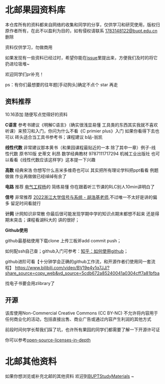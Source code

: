# 北邮果园资料库

本仓库所有的资料都来自网络的收集和同学的分享，仅供学习和研究使用，版权归原作者所有，在此不以盈利为目的，如有侵权请联系 [1783148122@bupt.edu.cn](1783148122@bupt.edu.cn)删除

资料仅供学习，勿做商用

如果发现有一些资料已经过时，希望你能在[issue](https://github.com/Halfapear/BuptInternationalSchool/issues)里提出来，方便我们及时的将它扔进垃圾堆~

欢迎同学们pr补充！

ps：有你们最想要的往年题[手动狗头]确定不点个 star 再走

## 资料推荐
10.16添加 随便写点觉得好的资料

__C语言__ 参考书建议《明解C语言》（确实很浅显易懂 工具类的东西其实我就不喜欢听课）来预习和入门，你问为什么不看《C primier plus》入门 如果你看得下去也可以 砖头适合当工具书参考书；课程建议 b站-翁凯  

__线性代数__ 非常建议那本黄书（和果园课程最贴近的一本 除了其中一章）例子-线性代数 原书10版 史蒂文 利昂 数学经典教材 9787111717294 机械工业出版社 也可以看看《线性代数应该这样学》这本提一下兴趣

__高数__ 经典宋浩 你想写什么吉米多维奇也可以 其实把所有理论学科把ppt看看 例题做做 作业再做做已经绰绰有余了

__电路__ 推荐 [电气工程杨](https://www.bilibili.com/video/BV1gF411E7FW/?spm_id_from=333.337.search-card.all.click&vd_source=3992bc92d9488eb34391d041e92266ba)的 简练易懂 你在跟着听三节课的RLC别人10min讲明白了

__信号__ 非常推荐 [2022浙江大学信号与系统 - 胡浩基老师](https://www.bilibili.com/video/BV1g94y1Q76G/?spm_id_from=333.337.search-card.all.click&vd_source=3992bc92d9488eb34391d041e92266ba),不过唯一不太好是讲的偏多 留足时间看就行

__计网__ 计网知识非常散 你最后很可能发现学期中学的知识点期末都想不起来 还是得期末突击；课程看湖科大的 讲的很好；

__Github使用__ 

  github最基础使用下载clone 上传三板斧add commit push；
  
  如何配ssh自己查；github入门可参考：[知乎：如何使用github](https://www.zhihu.com/question/20070065/answer/517839193)；
  
  github进阶可看【十分钟学会正确的github工作流，和开源作者们使用同一套流程】 https://www.bilibili.com/video/BV19e4y1q7JJ/?share_source=copy_web&vd_source=5cdb672a85240041a0304cff7a81bfba

找电子书要会用zlibrary了

## 开源

该库使用Non-Commercial Creative Commons (CC BY-NC) 不允许将内容用于任何商业化的活动，包括直接出售、商业广告或通过内容产生利润的其他方式

前段时间何学长帮我们踩了坑，也许所有果园的同学们都需要了解一下开源许可证

你可以参考[open-source-licenses-in-depth](https://github.com/shaokeyibb/open-source-licenses-in-depth?tab=readme-ov-file)

# 北邮其他资料

如果你想浏览或补充北邮的其他资料 欢迎到[BUPTStudyMaterials](https://github.com/Halfapear/BUPTStudyMaterials) ~


